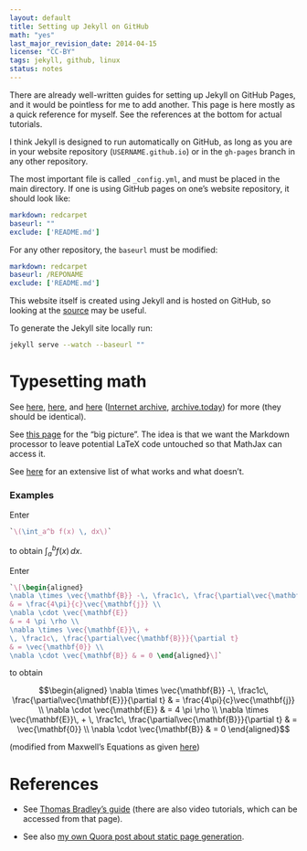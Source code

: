 ```yaml
---
layout: default
title: Setting up Jekyll on GitHub
math: "yes"
last_major_revision_date: 2014-04-15
license: "CC-BY"
tags: jekyll, github, linux
status: notes
---
```


There are already well-written guides for setting up Jekyll on GitHub Pages, and it would be pointless for me to add another.
This page is here mostly as a quick reference for myself.
See the references at the bottom for actual tutorials.

I think Jekyll is designed to run automatically on GitHub, as long as you are in your website repository (<code>USERNAME.github.io</code>) or in the <code>gh-pages</code> branch in any other repository.

The most important file is called <code>\_config.yml</code>, and must be placed in the main directory.
If one is using GitHub pages on one’s website repository, it should look like:

```yaml
markdown: redcarpet
baseurl: ""
exclude: ['README.md']
```

For any other repository, the <code>baseurl</code> must be modified:

`````yaml
markdown: redcarpet
baseurl: /REPONAME
exclude: ['README.md']
`````

This website itself is created using Jekyll and is hosted on GitHub, so looking at the [source](https://github.com/riceissa/riceissa.github.io) may be useful.

To generate the Jekyll site locally run:

``` bash
jekyll serve --watch --baseurl ""
```

# Typesetting math

See [here](http://cwoebker.com/posts/latex-math-magic), [here](http://doswa.com/2011/07/20/mathjax-in-markdown.html), and [here](http://rangerway.com/way/latex-note-and-jekyll/) ([Internet archive](https://web.archive.org/web/20150104014255/http://rangerway.com/way/latex-note-and-jekyll/), [archive.today](https://archive.today/qmBdX)) for more (they should be identical).

See [this page](http://stackoverflow.com/a/11093303/3422337) for the “big picture”.
The idea is that we want the Markdown processor to leave potential LaTeX code untouched so that MathJax can access it.

See [here](https://riceissa.github.io/math/math-test.html) for an extensive list of what works and what doesn’t.

<h3 id="examples">Examples</h3>

Enter

```latex
`\(\int_a^b f(x) \, dx\)`
```

to obtain $\int_a^b f(x) \, dx$.

Enter

```latex
`\[\begin{aligned}
\nabla \times \vec{\mathbf{B}} -\, \frac1c\, \frac{\partial\vec{\mathbf{E}}}{\partial t}
& = \frac{4\pi}{c}\vec{\mathbf{j}} \\
\nabla \cdot \vec{\mathbf{E}}
& = 4 \pi \rho \\
\nabla \times \vec{\mathbf{E}}\, +
\, \frac1c\, \frac{\partial\vec{\mathbf{B}}}{\partial t}
& = \vec{\mathbf{0}} \\
\nabla \cdot \vec{\mathbf{B}} & = 0 \end{aligned}\]`
```

to obtain

$$\begin{aligned}
\nabla \times \vec{\mathbf{B}} -\, \frac1c\, \frac{\partial\vec{\mathbf{E}}}{\partial t}
& = \frac{4\pi}{c}\vec{\mathbf{j}} \\
\nabla \cdot \vec{\mathbf{E}}
& = 4 \pi \rho \\
\nabla \times \vec{\mathbf{E}}\, +
\, \frac1c\, \frac{\partial\vec{\mathbf{B}}}{\partial t}
& = \vec{\mathbf{0}} \\
\nabla \cdot \vec{\mathbf{B}} & = 0 \end{aligned}$$

(modified from Maxwell’s Equations as given [here](http://www.mathjax.org/demos/tex-samples/))

# References

- See [Thomas Bradley’s guide](https://github.com/algonquindesign/jekyll) (there are also video tutorials, which can be accessed from that page).

- See also [my own Quora post about static page generation](https://www.quora.com/Issa-Rice/Data-Archiving/Static-page-generation).
